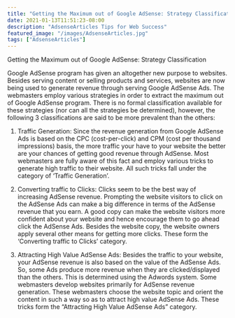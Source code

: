 ```yaml
---
title: "Getting the Maximum out of Google AdSense: Strategy Classification"
date: 2021-01-13T11:51:23-08:00
description: "AdsenseArticles Tips for Web Success"
featured_image: "/images/AdsenseArticles.jpg"
tags: ["AdsenseArticles"]
---
```


Getting the Maximum out of Google AdSense: Strategy Classification

Google AdSense program has given an altogether new purpose to websites. Besides serving content or selling products and services, websites are now being used to generate revenue through serving Google AdSense Ads. The webmasters employ various strategies in order to extract the maximum out of Google AdSense program. There is no formal classification available for these strategies (nor can all the strategies be determined), however, the following 3 classifications are said to be more prevalent than the others:

1.	Traffic Generation: Since the revenue generation from Google AdSense Ads is based on the CPC (cost-per-click) and CPM (cost per thousand impressions) basis, the more traffic your have to your website the better are your chances of getting good revenue through AdSense. Most webmasters are fully aware of this fact and employ various tricks to generate high traffic to their website. All such tricks fall under the category of ‘Traffic Generation’.

2.	Converting traffic to Clicks: Clicks seem to be the best way of increasing AdSense revenue. Prompting the website visitors to click on the AdSense Ads can make a big difference in terms of the AdSense revenue that you earn. A good copy can make the website visitors more confident about your website and hence encourage them to go ahead click the AdSense Ads. Besides the website copy, the website owners apply several other means for getting more clicks. These form the ‘Converting traffic to Clicks’ category. 

3.	Attracting High Value AdSense Ads: Besides the traffic to your website, your AdSense revenue is also based on the value of the AdSense Ads. So, some Ads produce more revenue when they are clicked/displayed than the others. This is determined using the Adwords system. Some webmasters develop websites primarily for AdSense revenue generation. These webmasters choose the website topic and orient the content in such a way so as to attract high value AdSense Ads. These tricks form the “Attracting High Value AdSense Ads” category.
